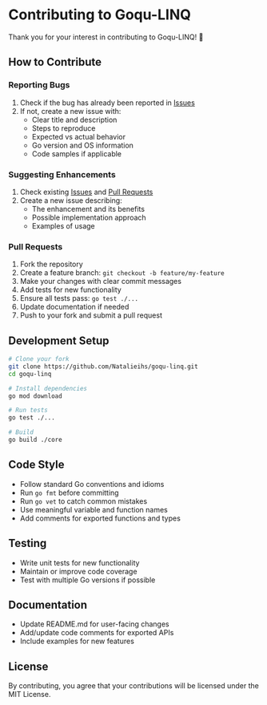 # Contributing to Goqu-LINQ

Thank you for your interest in contributing to Goqu-LINQ! 🎉

## How to Contribute

### Reporting Bugs

1. Check if the bug has already been reported in [Issues](https://github.com/Natalieihs/goqu-linq/issues)
2. If not, create a new issue with:
   - Clear title and description
   - Steps to reproduce
   - Expected vs actual behavior
   - Go version and OS information
   - Code samples if applicable

### Suggesting Enhancements

1. Check existing [Issues](https://github.com/Natalieihs/goqu-linq/issues) and [Pull Requests](https://github.com/Natalieihs/goqu-linq/pulls)
2. Create a new issue describing:
   - The enhancement and its benefits
   - Possible implementation approach
   - Examples of usage

### Pull Requests

1. Fork the repository
2. Create a feature branch: `git checkout -b feature/my-feature`
3. Make your changes with clear commit messages
4. Add tests for new functionality
5. Ensure all tests pass: `go test ./...`
6. Update documentation if needed
7. Push to your fork and submit a pull request

## Development Setup

```bash
# Clone your fork
git clone https://github.com/Natalieihs/goqu-linq.git
cd goqu-linq

# Install dependencies
go mod download

# Run tests
go test ./...

# Build
go build ./core
```

## Code Style

- Follow standard Go conventions and idioms
- Run `go fmt` before committing
- Run `go vet` to catch common mistakes
- Use meaningful variable and function names
- Add comments for exported functions and types

## Testing

- Write unit tests for new functionality
- Maintain or improve code coverage
- Test with multiple Go versions if possible

## Documentation

- Update README.md for user-facing changes
- Add/update code comments for exported APIs
- Include examples for new features

## License

By contributing, you agree that your contributions will be licensed under the MIT License.
